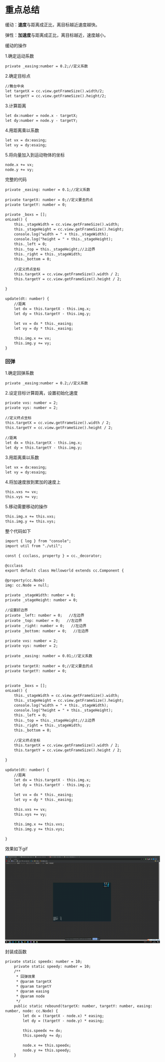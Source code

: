 # 重点总结

缓动：**速度**与距离成正比，离目标越近速度越快。

弹性：**加速度**与距离成正比，离目标越近，速度越小。

缓动的操作

1.确定运动系数

	private _easing:number = 0.2;//定义系数

2.确定目标点

	//舞台中央
	let targetX = cc.view.getFrameSize().width/2;
	let targetY = cc.view.getFrameSize().height/2;

3.计算距离

	let dx:number = node.x - targetX;
	let dy:number = node.y - targetY;

4.用距离乘以系数

	let vx = dx:easing;
	let vy = dy:esaing;

5.将向量加入到运动物体的坐标

	node.x += vx;
	node.y += vy;

完整的代码
	
	private _easing: number = 0.1;//定义系数

    private targetX: number = 0;//定义要去的点
    private targetY: number = 0;

    private _boxs = [];
    onLoad() {
        this._stageWidth = cc.view.getFrameSize().width;
        this._stageHeight = cc.view.getFrameSize().height;
        console.log("width = " + this._stageWidth);
        console.log("height = " + this._stageHeight);
        this._left = 0;
        this._top = this._stageHeight;//上边界
        this._right = this._stageWidth;
        this._bottom = 0;

        //定义终点坐标
        this.targetX = cc.view.getFrameSize().width / 2;
        this.targetY = cc.view.getFrameSize().height / 2;

    }

    update(dt: number) {
        //距离
        let dx = this.targetX - this.img.x;
        let dy = this.targetY - this.img.y;

        let vx = dx * this._easing;
        let vy = dy * this._easing;

        this.img.x += vx;
        this.img.y += vy;
    }


### 回弹

1.确定回弹系数

	private _easing:number = 0.2;//定义系数

2.设定目标计算距离，设置初始化速度

	private vxs: number = 2;
    private vys: number = 2;

	//定义终点坐标
    this.targetX = cc.view.getFrameSize().width / 2;
    this.targetY = cc.view.getFrameSize().height / 2;
	
	//距离
    let dx = this.targetX - this.img.x;
    let dy = this.targetY - this.img.y;
	
3.用距离乘以系数

	let vx = dx:easing;
	let vy = dy:esaing;

4.将加速度放到累加的速度上
	
	this.vxs += vx;
    this.vys += vy; 

5.移动需要移动的操作

	this.img.x += this.vxs;
    this.img.y += this.vys;

整个代码如下

	import { log } from "console";
	import util from "./util";
	
	const { ccclass, property } = cc._decorator;
	
	@ccclass
	export default class Helloworld extends cc.Component {

    @property(cc.Node)
    img: cc.Node = null;

    private _stageWidth: number = 0;
    private _stageHeight: number = 0;

    //设置好边界
    private _left: number = 0;   //左边界
    private _top: number = 0;   //左边界
    private _right: number = 0;   //左边界
    private _bottom: number = 0;   //左边界

    private vxs: number = 2;
    private vys: number = 2;

    private _easing: number = 0.01;//定义系数

    private targetX: number = 0;//定义要去的点
    private targetY: number = 0;


    private _boxs = [];
    onLoad() {
        this._stageWidth = cc.view.getFrameSize().width;
        this._stageHeight = cc.view.getFrameSize().height;
        console.log("width = " + this._stageWidth);
        console.log("height = " + this._stageHeight);
        this._left = 0;
        this._top = this._stageHeight;//上边界
        this._right = this._stageWidth;
        this._bottom = 0;

        //定义终点坐标
        this.targetX = cc.view.getFrameSize().width / 2;
        this.targetY = cc.view.getFrameSize().height / 2;

    }

    update(dt: number) {
        //距离
        let dx = this.targetX - this.img.x;
        let dy = this.targetY - this.img.y;

        let vx = dx * this._easing;
        let vy = dy * this._easing;

        this.vxs += vx;
        this.vys += vy; 

        this.img.x += this.vxs;
        this.img.y += this.vys;

    }

效果如下gif

![](https://github.com/Nick19861111/animation/blob/main/5/screenity.gif)


封装成函数
	
	private static speedx: number = 10;
	    private static speedy: number = 10;
	    /**
	     * 回弹效果
	     * @param targetX 
	     * @param targetY 
	     * @param easing 
	     * @param node 
	     */
	    public static rebound(targetX: number, targetY: number, easing: number, node: cc.Node) {
	        let dx = (targetX - node.x) * easing;
	        let dy = (targetY - node.y) * easing;
	
	        this.speedx += dx;
	        this.speedy += dy;
	
	        node.x += this.speedx;
	        node.y += this.speedy;
	    }




